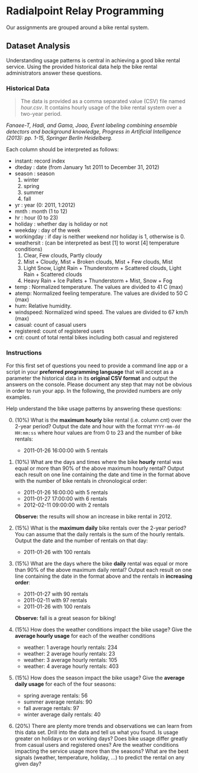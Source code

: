 # Radialpoint Relay Programming
Our assignments are grouped around a bike rental system.

## Dataset Analysis
Understanding usage patterns is central in achieving a good bike rental service.  Using the provided historical data help the bike rental administrators answer these questions.

### Historical Data

> The data is provided as a comma separated value (CSV) file named *hour.csv*.  It contains hourly usage of the bike rental system over a two-year period.

*Fanaee-T, Hadi, and Gama, Joao, Event labeling combining ensemble detectors and background knowledge, Progress in Artificial Intelligence (2013): pp. 1-15, Springer Berlin Heidelberg.*

Each column should be interpreted as follows:

- instant: record index
- dteday : date (from January 1st 2011 to December 31, 2012)
- season : season
    1. winter
    2. spring
    3. summer
    4. fall
- yr : year (0: 2011, 1:2012)
- mnth : month (1 to 12)
- hr : hour (0 to 23)
- holiday : whether day is holiday or not
- weekday : day of the week
- workingday : if day is neither weekend nor holiday is 1, otherwise is 0.
- weathersit : (can be interpreted as best [1] to worst [4] temperature conditions)
    1. Clear, Few clouds, Partly cloudy
    2. Mist + Cloudy, Mist + Broken clouds, Mist + Few clouds, Mist
    3. Light Snow, Light Rain + Thunderstorm + Scattered clouds, Light Rain + Scattered clouds
    4. Heavy Rain + Ice Pallets + Thunderstorm + Mist, Snow + Fog
- temp : Normalized temperature. The values are divided to 41 C (max)
- atemp: Normalized feeling temperature. The values are divided to 50 C (max)
- hum: Relative humidity.
- windspeed: Normalized wind speed. The values are divided to 67 km/h (max)
- casual: count of casual users
- registered: count of registered users
- cnt: count of total rental bikes including both casual and registered


### Instructions
For this first set of questions you need to provide a command line app or a script in your **preferred programming language** that will accept as a parameter the historical data in its **original CSV format** and output the answers on the console.  Please document any step that may not be obvious in order to run your app.  In the following, the provided numbers are only examples.

Help understand the bike usage patterns by answering these questions:

0. (10%) What is the **maximum hourly** bike rental (i.e. column cnt) over the 2-year period? Output the date and hour with the format `YYYY-mm-dd HH:mm:ss` where hour values are from 0 to 23 and the number of bike rentals:
    - 2011-01-26 16:00:00 with 5 rentals

0. (10%) What are the days and times where the bike **hourly** rental was equal or more than 90% of the above maximum hourly rental?  Output each result on one line containing the date and time in the format above with the number of bike rentals in chronological order:
    - 2011-01-26 16:00:00 with 5 rentals
    - 2011-01-27 17:00:00 with 6 rentals
    - 2012-02-11 09:00:00 with 2 rentals

    **Observe:** the results will show an increase in bike rental in 2012.

0. (15%) What is the **maximum daily** bike rentals over the 2-year period?  You can assume that the daily rentals is the sum of the hourly rentals.  Output the date and the number of rentals on that day:
    - 2011-01-26 with 100 rentals

0. (15%) What are the days where the bike **daily** rental was equal or more than 90% of the above maximum daily rental?  Output each result on one line containing the date in the format above and the rentals in **increasing order**:
    - 2011-01-27 with 90 rentals
    - 2011-02-11 with 97 rentals
    - 2011-01-26 with 100 rentals

    **Observe:** fall is a great season for biking!

0. (15%) How does the weather conditions impact the bike usage?  Give the **average hourly usage** for each of the weather conditions
    - weather: 1 average hourly rentals: 234
    - weather: 2 average hourly rentals: 23
    - weather: 3 average hourly rentals: 105
    - weather: 4 average hourly rentals: 403

0. (15%) How does the season impact the bike usage?  Give the **average daily usage** for each of the four seasons:
    - spring average rentals: 56
    - summer average rentals: 90
    - fall average rentals: 97
    - winter average daily rentals: 40

0. (20%) There are plenty more trends and observations we can learn from this data set.  Drill into the data and tell us what you found.  Is usage greater on holidays or on working days?   Does bike usage differ greatly from casual users and registered ones?    Are the weather conditions impacting the service usage more than the seasons?  What are the best signals (weather, temperature, holiday, …) to predict the rental on any given day?
